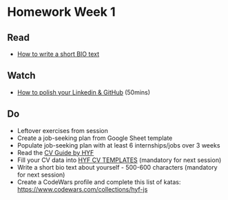 # Homework Week 1

## Read

- [How to write a short BIO text](https://business.tutsplus.com/tutorials/how-to-write-a-short-bio--cms-30643)

## Watch

- [How to polish your Linkedin & GitHub](https://www.youtube.com/watch?v=c_bPIFiWUpI) (50mins)

## Do
- Leftover exercises from session
- Create a job-seeking plan from Google Sheet template
- Populate job-seeking plan with at least 6 internships/jobs over 3 weeks
- Read the [CV Guide by HYF](https://github.com/HackYourFuture-CPH/yourpersonalbrand/blob/main/yourcurriculum.md)
- Fill your CV data into [HYF CV TEMPLATES](https://docs.google.com/presentation/d/1N1qxLclHbbDLCCQAXprUXyz_AryNm45Hqce4kZemr9w/copy) (mandatory for next session)
- Write a short bio text about yourself - 500-600 characters (mandatory for next session)
- Create a CodeWars profile and complete this list of katas: https://www.codewars.com/collections/hyf-js
